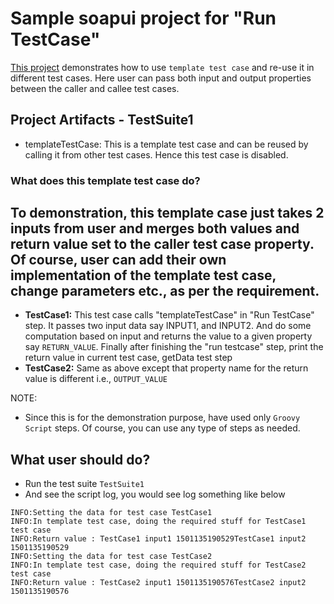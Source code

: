 # Sample soapui project for "Run TestCase"

[This project](https://github.com/nmrao/sample-soapui-projects/blob/master/run-test-case/run-testcase-soapui-project.xml) demonstrates how to use `template test case` and re-use it in different test cases. Here user can pass both input and output properties between the caller and callee test cases.

## Project Artifacts - TestSuite1
  - templateTestCase: This is a template test case and can be reused by calling it from other test cases. Hence this test case is disabled.  
### What does this template test case do?  
To demonstration, this template case just takes 2 inputs from user and merges both values and return value set to the caller test case property. Of course, user can add their own implementation of the template test case, change parameters etc., as per the requirement.
---
  - **TestCase1:** This test case calls "templateTestCase" in "Run TestCase" step. It passes two input data say INPUT1, and INPUT2. And do some computation based on input  and returns the value to a given property say `RETURN_VALUE`. Finally after finishing the "run testcase" step, print the return value in current test case, getData test step
  - **TestCase2:** Same as above except that property name for the return value is different i.e., `OUTPUT_VALUE`

NOTE: 
 - Since this is for the demonstration purpose, have used only `Groovy Script` steps. Of course, you can use any type of steps as needed.
  
## What user should do?

  - Run the test suite `TestSuite1`
  - And see the script log, you would see log something like below
```
INFO:Setting the data for test case TestCase1
INFO:In template test case, doing the required stuff for TestCase1 test case
INFO:Return value : TestCase1 input1 1501135190529TestCase1 input2 1501135190529
INFO:Setting the data for test case TestCase2
INFO:In template test case, doing the required stuff for TestCase2 test case
INFO:Return value : TestCase2 input1 1501135190576TestCase2 input2 1501135190576
```
